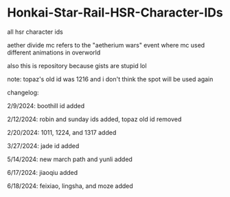 # Honkai-Star-Rail-HSR-Character-IDs
all hsr character ids

aether divide mc refers to the "aetherium wars" event where mc used different animations in overworld

also this is repository because gists are stupid lol

note: topaz's old id was 1216 and i don't think the spot will be used again

changelog:

2/9/2024: boothill id added

2/12/2024: robin and sunday ids added, topaz old id removed

2/20/2024: 1011, 1224, and 1317 added

3/27/2024: jade id added

5/14/2024: new march path and yunli added

6/17/2024: jiaoqiu added

6/18/2024: feixiao, lingsha, and moze added
